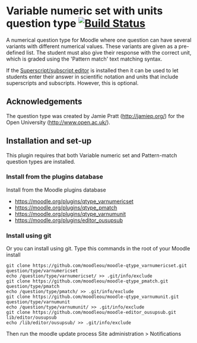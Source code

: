 # Variable numeric set with units question type [![Build Status](https://travis-ci.com/moodleou/moodle-qtype_varnumunit.svg?branch=master)](https://travis-ci.com/moodleou/moodle-qtype_varnumunit)

A numerical question type for Moodle where one question can have
several variants with different numerical values. These variants
are given as a pre-defined list. The student must also give their
response with the correct unit, which is graded using the
'Pattern match' text matching syntax.

If the [Superscript/subscript editor](https://moodle.org/plugins/editor_ousupsub) is installed
then it can be used to let students enter their answer in scientific notation and units
that include superscripts and subscripts. However, this is optional.


## Acknowledgements

The question type was created by Jamie Pratt (http://jamiep.org/) for
the Open University (http://www.open.ac.uk/).


## Installation and set-up

This plugin requires that both Variable numeric set and
Pattern-match question types are installed.

### Install from the plugins database

Install from the Moodle plugins database
* https://moodle.org/plugins/qtype_varnumericset
* https://moodle.org/plugins/qtype_pmatch
* https://moodle.org/plugins/qtype_varnumunit
* https://moodle.org/plugins/editor_ousupsub

### Install using git

Or you can install using git. Type this commands in the root of your Moodle install

    git clone https://github.com/moodleou/moodle-qtype_varnumericset.git question/type/varnumericset
    echo /question/type/varnumericset/ >> .git/info/exclude
    git clone https://github.com/moodleou/moodle-qtype_pmatch.git question/type/pmatch
    echo /question/type/pmatch/ >> .git/info/exclude
    git clone https://github.com/moodleou/moodle-qtype_varnumunit.git question/type/varnumunit
    echo /question/type/varnumunit/ >> .git/info/exclude
    git clone https://github.com/moodleou/moodle-editor_ousupsub.git lib/editor/ousupsub
    echo /lib/editor/ousupsub/ >> .git/info/exclude

Then run the moodle update process
Site administration > Notifications
